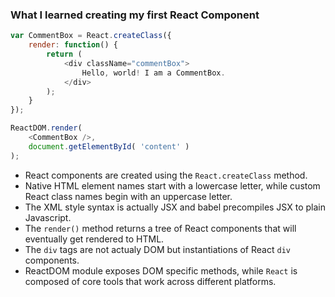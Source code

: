 ### What I learned creating my first React Component
```javascript
var CommentBox = React.createClass({
    render: function() {
        return (
            <div className="commentBox">
                Hello, world! I am a CommentBox.
            </div>
        );
    }
});

ReactDOM.render(
    <CommentBox />,
    document.getElementById( 'content' )
);
```

- React components are created using the `React.createClass` method.
- Native HTML element names start with a lowercase letter, while custom React class names begin with an uppercase letter.
- The XML style syntax is actually JSX and babel precompiles JSX to plain Javascript.
- The `render()` method returns a tree of React components that will eventually get rendered to HTML.
- The `div` tags are not actualy DOM but instantiations of React `div` components.
- ReactDOM module exposes DOM specific methods, while `React` is composed of core tools that work across different platforms.
